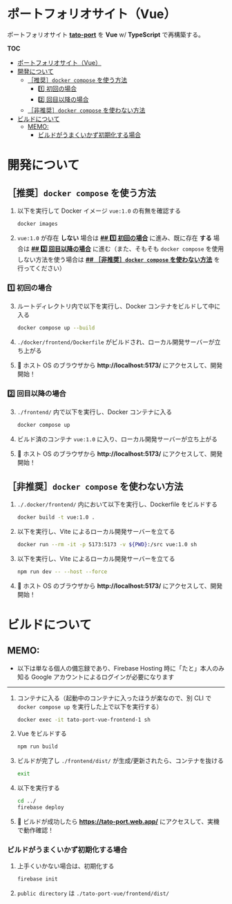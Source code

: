 # ポートフォリオサイト（Vue）

ポートフォリオサイト [**tato-port**](https://github.com/otTATto/tato-port) を **Vue** w/ **TypeScript** で再構築する。

**TOC**

- [ポートフォリオサイト（Vue）](#ポートフォリオサイトvue)
- [開発について](#開発について)
  - [［推奨］`docker compose` を使う方法](#推奨docker-compose-を使う方法)
    - [1️⃣ 初回の場合](#1️⃣-初回の場合)
    - [2️⃣ 回目以降の場合](#2️⃣-回目以降の場合)
  - [［非推奨］`docker compose` を使わない方法](#非推奨docker-compose-を使わない方法)
- [ビルドについて](#ビルドについて)
  - [MEMO:](#memo)
    - [ビルドがうまくいかず初期化する場合](#ビルドがうまくいかず初期化する場合)


# 開発について

## ［推奨］`docker compose` を使う方法

1. 以下を実行して Docker イメージ `vue:1.0` の有無を確認する

    ```bash
    docker images
    ```

2. `vue:1.0` が存在 **しない** 場合は [**## 1️⃣ 初回の場合**](#1️⃣-初回の場合) に進み、既に存在 **する** 場合は [**## 2️⃣ 回目以降の場合**](#2️⃣-回目以降の場合) に進む（また、そもそも `docker compose` を使用しない方法を使う場合は [**## ［非推奨］`docker compose` を使わない方法**](#非推奨docker-compose-を使わない方法) を行ってください）

### 1️⃣ 初回の場合

3. ルートディレクトリ内で以下を実行し、Docker コンテナをビルドして中に入る

    ```bash
    docker compose up --build
    ```

4. `./docker/frontend/Dockerfile` がビルドされ、ローカル開発サーバーが立ち上がる
5. 🎉 ホスト OS のブラウザから **http://localhost:5173/** にアクセスして、開発開始！

### 2️⃣ 回目以降の場合

3. `./frontend/` 内で以下を実行し、Docker コンテナに入る

    ```bash
    docker compose up
    ```

4. ビルド済のコンテナ `vue:1.0` に入り、ローカル開発サーバーが立ち上がる
5. 🎉 ホスト OS のブラウザから **http://localhost:5173/** にアクセスして、開発開始！

## ［非推奨］`docker compose` を使わない方法

1. `./.docker/frontend/` 内において以下を実行し、Dockerfile をビルドする

    ```bash
    docker build -t vue:1.0 .
    ```

2. 以下を実行し、Vite によるローカル開発サーバーを立てる

    ```bash
    docker run --rm -it -p 5173:5173 -v ${PWD}:/src vue:1.0 sh
    ```

3. 以下を実行し、Vite によるローカル開発サーバーを立てる

    ```bash
    npm run dev -- --host --force
    ```

4. 🎉 ホスト OS のブラウザから **http://localhost:5173/** にアクセスして、開発開始！

# ビルドについて

## MEMO:

- 以下は単なる個人の備忘録であり、Firebase Hosting 時に「たと」本人のみ知る Google アカウントによるログインが必要になります

---

1. コンテナに入る（起動中のコンテナに入ったほうが楽なので、別 CLI で `docker compose up` を実行した上で以下を実行する）

    ```bash
    docker exec -it tato-port-vue-frontend-1 sh
    ```

2. Vue をビルドする

    ```bash
    npm run build
    ```

3. ビルドが完了し `./frontend/dist/` が生成/更新されたら、コンテナを抜ける

    ```bash
    exit
    ```

4. 以下を実行する

    ```bash
    cd ../
    firebase deploy
    ```

5. 🎉 ビルドが成功したら **https://tato-port.web.app/** にアクセスして、実機で動作確認！

### ビルドがうまくいかず初期化する場合

1.  上手くいかない場合は、初期化する

    ```bash
    firebase init
    ```

2. `public directory` は `./tato-port-vue/frontend/dist/`

